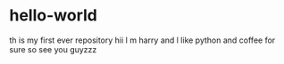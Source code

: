 # hello-world
th is my first ever repository
hii I m harry and l like python and coffee for sure 
so see you guyzzz
